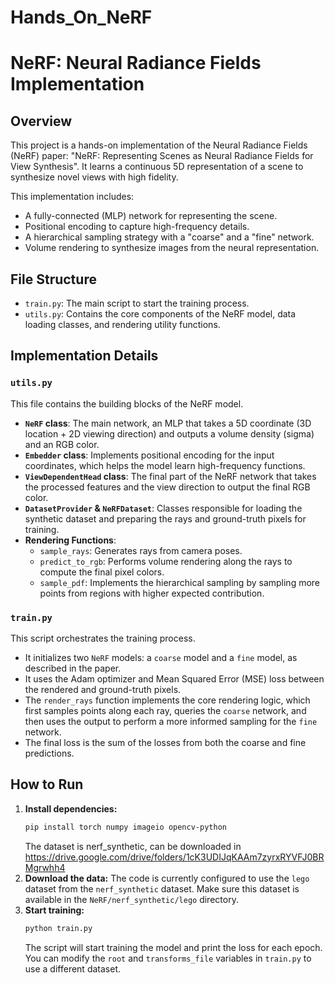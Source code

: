 # Hands_On_NeRF
# NeRF: Neural Radiance Fields Implementation

## Overview
This project is a hands-on implementation of the Neural Radiance Fields (NeRF) paper: "NeRF: Representing Scenes as Neural Radiance Fields for View Synthesis". It learns a continuous 5D representation of a scene to synthesize novel views with high fidelity.

This implementation includes:
- A fully-connected (MLP) network for representing the scene.
- Positional encoding to capture high-frequency details.
- A hierarchical sampling strategy with a "coarse" and a "fine" network.
- Volume rendering to synthesize images from the neural representation.

## File Structure
- `train.py`: The main script to start the training process.
- `utils.py`: Contains the core components of the NeRF model, data loading classes, and rendering utility functions.

## Implementation Details

### `utils.py`
This file contains the building blocks of the NeRF model.

- **`NeRF` class**: The main network, an MLP that takes a 5D coordinate (3D location + 2D viewing direction) and outputs a volume density (sigma) and an RGB color.
- **`Embedder` class**: Implements positional encoding for the input coordinates, which helps the model learn high-frequency functions.
- **`ViewDependentHead` class**: The final part of the NeRF network that takes the processed features and the view direction to output the final RGB color.
- **`DatasetProvider` & `NeRFDataset`**: Classes responsible for loading the synthetic dataset and preparing the rays and ground-truth pixels for training.
- **Rendering Functions**:
    - `sample_rays`: Generates rays from camera poses.
    - `predict_to_rgb`: Performs volume rendering along the rays to compute the final pixel colors.
    - `sample_pdf`: Implements the hierarchical sampling by sampling more points from regions with higher expected contribution.

### `train.py`
This script orchestrates the training process.

- It initializes two `NeRF` models: a `coarse` model and a `fine` model, as described in the paper.
- It uses the Adam optimizer and Mean Squared Error (MSE) loss between the rendered and ground-truth pixels.
- The `render_rays` function implements the core rendering logic, which first samples points along each ray, queries the `coarse` network, and then uses the output to perform a more informed sampling for the `fine` network.
- The final loss is the sum of the losses from both the coarse and fine predictions.

## How to Run

1.  **Install dependencies:**
    ```bash
    pip install torch numpy imageio opencv-python
    ```
    The dataset is nerf_synthetic, can be downloaded in https://drive.google.com/drive/folders/1cK3UDIJqKAAm7zyrxRYVFJ0BRMgrwhh4
2.  **Download the data:**
    The code is currently configured to use the `lego` dataset from the `nerf_synthetic` dataset. Make sure this dataset is available in the `NeRF/nerf_synthetic/lego` directory.
3.  **Start training:**
    ```bash
    python train.py
    ```
    The script will start training the model and print the loss for each epoch. You can modify the `root` and `transforms_file` variables in `train.py` to use a different dataset.
